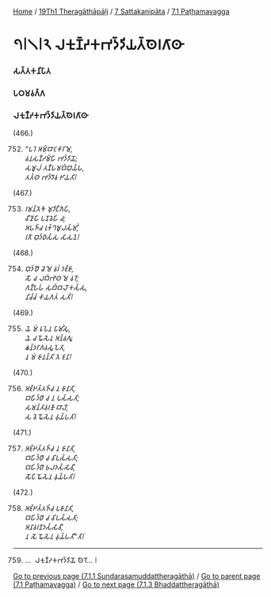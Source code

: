 
[Home](/) / [19Th1 Theragāthāpāḷi](/tipitaka/19Th1.md) / [7 Sattakanipāta](/tipitaka/19Th1/7.md) / [7.1 Paṭhamavagga](/tipitaka/19Th1/7/7.1.md)

# 𑁭𑁇𑁧𑁇𑁨 𑀮𑀓𑀼𑀡𑁆𑀟𑀓𑀪𑀤𑁆𑀤𑀺𑀬𑀢𑁆𑀣𑁂𑀭𑀕𑀸𑀣𑀸

### 𑀲𑀢𑁆𑀢𑀓𑀦𑀺𑀧𑀸𑀢

### 𑀧𑀞𑀫𑀯𑀕𑁆𑀕

### 𑀮𑀓𑀼𑀡𑁆𑀟𑀓𑀪𑀤𑁆𑀤𑀺𑀬𑀢𑁆𑀣𑁂𑀭𑀕𑀸𑀣𑀸

(466.)

752. _“𑀧𑀭𑁂 𑀅𑀫𑁆𑀩𑀸𑀝𑀓𑀸𑀭𑀸𑀫𑁂,_  
_𑀯𑀦𑀲𑀡𑁆𑀟𑀫𑁆𑀳𑀺 𑀪𑀤𑁆𑀤𑀺𑀬𑁄;_  
_𑀲𑀫𑀽𑀮𑀁 𑀢𑀡𑁆𑀳𑀫𑀩𑁆𑀩𑀼𑀬𑁆𑀳,_  
_𑀢𑀢𑁆𑀣 𑀪𑀤𑁆𑀤𑁄𑀯 𑀛𑀸𑀬𑀢𑀺𑁇_  


(467.)

753. _𑀭𑀫𑀦𑁆𑀢𑁂𑀓𑁂 𑀫𑀼𑀤𑀺𑀗𑁆𑀕𑁂𑀳𑀺,_  
_𑀯𑀻𑀡𑀸𑀳𑀺 𑀧𑀡𑀯𑁂𑀳𑀺 𑀘;_  
_𑀅𑀳𑀜𑁆𑀘 𑀭𑀼𑀓𑁆𑀔𑀫𑀽𑀮𑀲𑁆𑀫𑀺𑀁,_  
_𑀭𑀢𑁄 𑀩𑀼𑀤𑁆𑀥𑀲𑁆𑀲 𑀲𑀸𑀲𑀦𑁂𑁇_  


(468.)

754. _𑀩𑀼𑀤𑁆𑀥𑁄 𑀘𑁂 𑀫𑁂 𑀯𑀭𑀁 𑀤𑀚𑁆𑀚𑀸,_  
_𑀲𑁄 𑀘 𑀮𑀩𑁆𑀪𑁂𑀣 𑀫𑁂 𑀯𑀭𑁄;_  
_𑀕𑀡𑁆𑀳𑁂𑀳𑀁 𑀲𑀩𑁆𑀩𑀮𑁄𑀓𑀲𑁆𑀲,_  
_𑀦𑀺𑀘𑁆𑀘𑀁 𑀓𑀸𑀬𑀕𑀢𑀁 𑀲𑀢𑀺𑀁𑁇_  


(469.)

755. _𑀬𑁂 𑀫𑀁 𑀭𑀽𑀧𑁂𑀦 𑀧𑀸𑀫𑀺𑀁𑀲𑀼,_  
_𑀬𑁂 𑀘 𑀖𑁄𑀲𑁂𑀦 𑀅𑀦𑁆𑀯𑀕𑀽;_  
_𑀙𑀦𑁆𑀤𑀭𑀸𑀕𑀯𑀲𑀽𑀧𑁂𑀢𑀸,_  
_𑀦 𑀫𑀁 𑀚𑀸𑀦𑀦𑁆𑀢𑀺 𑀢𑁂 𑀚𑀦𑀸𑁇_  


(470.)

756. _𑀅𑀚𑁆𑀛𑀢𑁆𑀢𑀜𑁆𑀘 𑀦 𑀚𑀸𑀦𑀸𑀢𑀺,_  
_𑀩𑀳𑀺𑀤𑁆𑀥𑀸 𑀘 𑀦 𑀧𑀲𑁆𑀲𑀢𑀺;_  
_𑀲𑀫𑀦𑁆𑀢𑀸𑀯𑀭𑀡𑁄 𑀩𑀸𑀮𑁄,_  
_𑀲 𑀯𑁂 𑀖𑁄𑀲𑁂𑀦 𑀯𑀼𑀬𑁆𑀳𑀢𑀺𑁇_  


(471.)

757. _𑀅𑀚𑁆𑀛𑀢𑁆𑀢𑀜𑁆𑀘 𑀦 𑀚𑀸𑀦𑀸𑀢𑀺,_  
_𑀩𑀳𑀺𑀤𑁆𑀥𑀸 𑀘 𑀯𑀺𑀧𑀲𑁆𑀲𑀢𑀺;_  
_𑀩𑀳𑀺𑀤𑁆𑀥𑀸 𑀨𑀮𑀤𑀲𑁆𑀲𑀸𑀯𑀻,_  
_𑀲𑁄𑀧𑀺 𑀖𑁄𑀲𑁂𑀦 𑀯𑀼𑀬𑁆𑀳𑀢𑀺𑁇_  


(472.)

758. _𑀅𑀚𑁆𑀛𑀢𑁆𑀢𑀜𑁆𑀘 𑀧𑀚𑀸𑀦𑀸𑀢𑀺,_  
_𑀩𑀳𑀺𑀤𑁆𑀥𑀸 𑀘 𑀯𑀺𑀧𑀲𑁆𑀲𑀢𑀺;_  
_𑀅𑀦𑀸𑀯𑀭𑀡𑀤𑀲𑁆𑀲𑀸𑀯𑀻,_  
_𑀦 𑀲𑁄 𑀖𑁄𑀲𑁂𑀦 𑀯𑀼𑀬𑁆𑀳𑀢𑀻”𑀢𑀺𑁇_  


---

759. …  𑀮𑀓𑀼𑀡𑁆𑀟𑀓𑀪𑀤𑁆𑀤𑀺𑀬𑁄 𑀣𑁂𑀭𑁄… 𑁇



[Go to previous page (7.1.1 Sundarasamuddattheragāthā)](/tipitaka/19Th1/7/7.1/7.1.1.md) / [Go to parent page (7.1 Paṭhamavagga)](/tipitaka/19Th1/7/7.1.md) / [Go to next page (7.1.3 Bhaddattheragāthā)](/tipitaka/19Th1/7/7.1/7.1.3.md)


